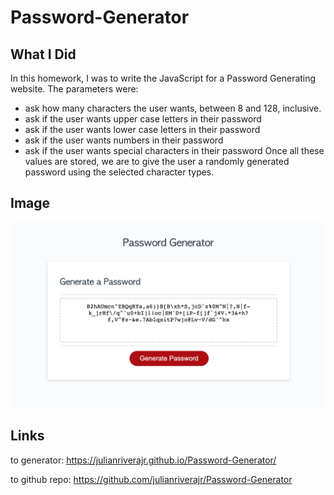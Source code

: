 # Password-Generator

## What I Did

In this homework, I was to write the JavaScript for a Password Generating website. 
The parameters were:
* ask how many characters the user wants, between 8 and 128, inclusive.
* ask if the user wants upper case letters in their password
* ask if the user wants lower case letters in their password
* ask if the user wants numbers in their password
* ask if the user wants special characters in their password
Once all these values are stored, we are to give the user a randomly generated password using the selected character types. 

## Image
![password generator screenshot](./image/pass-gen-screenshot.png)

## Links

to generator:  https://julianriverajr.github.io/Password-Generator/

to github repo: https://github.com/julianriverajr/Password-Generator
